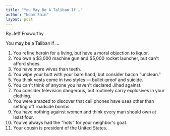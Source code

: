 ```yaml
---
title: "You May Be A Taliban If …"
author: "Noam Sain"
layout: post
---
```


By Jeff Foxworthy

You may be a Taliban if …

1. You refine heroin for a living, but have a moral objection to liquor.
2. You own a $3,000 machine gun and $5,000 rocket launcher, but can't afford shoes.
3. You have more wives than teeth.
4. You wipe your butt with your bare hand, but consider bacon "unclean."
5. You think vests come in two styles — bullet-proof and suicide.
6. You can't think of anyone you haven't declared Jihad against.
7. You consider television dangerous, but routinely carry explosives in your clothing.
8. You were amazed to discover that cell phones have uses other than setting off roadside bombs.
9. You have nothing against women and think every man should own at least four.
10. You've always had the "hots" for your neighbor's goat.
11. Your cousin is president of the United States.
